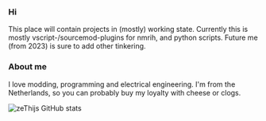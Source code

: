 ### Hi 
This place will contain projects in (mostly) working state. Currently this is mostly vscript-/sourcemod-plugins for nmrih, and python scripts. Future me (from 2023)
is sure to add other tinkering.

### About me
I love modding, programming and electrical engineering. I'm from the Netherlands, so you can probably buy my loyalty with cheese or clogs.

![zeThijs GitHub stats](https://github-readme-stats.vercel.app/api?username=zeThijs&show_icons=true&theme=gruvbox)
